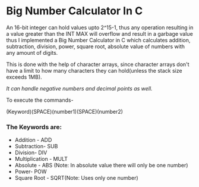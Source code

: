 # Big Number Calculator In C

An 16-bit integer can hold values upto 2^15-1, thus any operation resulting in a value greater than the INT MAX will overflow and result in a garbage value thus I implemented a Big Number Calculator in C which calculates addition, subtraction, division, power, square root, absolute value of numbers with any amount of digits.

This is done with the help of character arrays, since character arrays don't have a limit to how many characters they can hold(unless the stack size exceeds 1MB). 

*It can handle negative numbers and decimal points as well.*

To execute the commands-

(Keyword)(SPACE)(number1)(SPACE)(number2)
  
 ### The Keywords are:
 
 * Addition - ADD
 * Subtraction- SUB
 * Division- DIV
 * Multiplication - MULT
 * Absolute - ABS (Note: In absolute value there will only be one number)
 * Power- POW
 * Square Root - SQRT(Note: Uses only one number)
